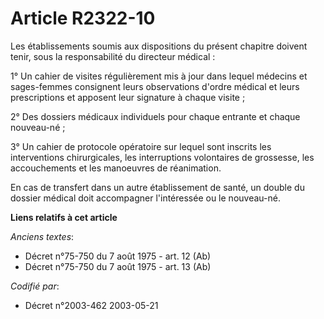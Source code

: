 # Article R2322-10

Les établissements soumis aux dispositions du présent chapitre doivent tenir, sous la responsabilité du directeur médical :

1° Un cahier de visites régulièrement mis à jour dans lequel médecins et sages-femmes consignent leurs observations d'ordre
médical et leurs prescriptions et apposent leur signature à chaque visite ;

2° Des dossiers médicaux individuels pour chaque entrante et chaque nouveau-né ;

3° Un cahier de protocole opératoire sur lequel sont inscrits les interventions chirurgicales, les interruptions volontaires
de grossesse, les accouchements et les manoeuvres de réanimation.

En cas de transfert dans un autre établissement de santé, un double du dossier médical doit accompagner l'intéressée ou le
nouveau-né.

**Liens relatifs à cet article**

_Anciens textes_:

  - Décret n°75-750 du 7 août 1975 - art. 12 (Ab)
  - Décret n°75-750 du 7 août 1975 - art. 13 (Ab)

_Codifié par_:

  - Décret n°2003-462 2003-05-21
